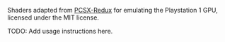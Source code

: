 Shaders adapted from [PCSX-Redux](https://github.com/grumpycoders/pcsx-redux) for emulating the Playstation 1 GPU, licensed under the MIT license.

TODO: Add usage instructions here.